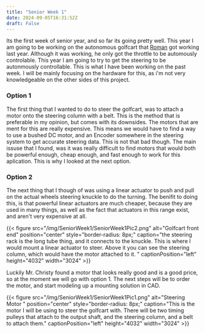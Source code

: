 ```yaml
---
title: "Senior Week 1"
date: 2024-09-05T16:31:52Z
draft: False
---
```


Its the first week of senior year, and so far its going pretty well. This year I am going to be working on the autonomous golfcart that [Roman](https://romanriceengineeri.wixsite.com/engineering-blog/personal-engineering-blog) got working last year. Although it was working, he only got the throttle to be automously controlable. This year I am going to try to get the steering to be autonmously controllable. This is what I have been working on the past week. I will be mainly focusing on the hardware for this, as i'm not very knowledgeable on the other sides of this project.

### Option 1 

The first thing that I wanted to do to steer the golfcart, was to attach a motor onto the steering column with a belt. This is the method that is preferable in my opinion, but comes with its downsides. The motors that are ment for this are really expensive. This means we would have to find a way to use a bushed DC motor, and an Encoder somewhere in the steering system to get accurate steering data. This is not that bad though. The main issuse that I found, was it was really difficult to find motors that would both be powerful enough, cheap enough, and fast enough to work for this aplication. This is why I looked at the next option. 

### Option 2 

The next thing that I though of was using a linear actuator to push and pull on the actual wheels steering knuckle to do the turning. The benifit to doing this, is that powerful linear actuators are much cheaper, because they are used in many things, as well as the fact that actuators in this range exist, and aren't very expensive at all. 

{{< figure src="/img/SeniorWeek1/SeniorWeek1Pic2.png" alt="Golfcart front end" position="center" style="border-radius: 8px;" caption="the steering rack is the long tube thing, and it connects to the knuckle. This is where I would mount a linear actuator to steer. Above it you can see the steering column, which would have the motor attached to it. " captionPosition="left" height="4032" width="3024" >}}

Luckily Mr. Christy found a motor that looks really good and is a good price, so at the moment we will go with option 1. The next steps will be to order the motor, and start modeling up a mounting solution in CAD. 

{{< figure src="/img/SeniorWeek1/SeniorWeek1Pic1.png" alt="Steering Motor " position="center" style="border-radius: 8px;" caption="This is the motor I will be using to steer the golfcart with. There will be two timing pulleys that attach to the output shaft, and the steering column, and a belt to attach them." captionPosition="left" height="4032" width="3024" >}}